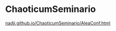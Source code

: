 # ChaoticumSeminario
[nadji.github.io/ChaoticumSeminario/AleaConf.html](https://arezki-nadji.github.io/ChaoticumSeminario/AleaConf.html)
